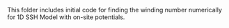 This folder includes initial code for finding the winding number numerically for 1D SSH Model with on-site potentials.
